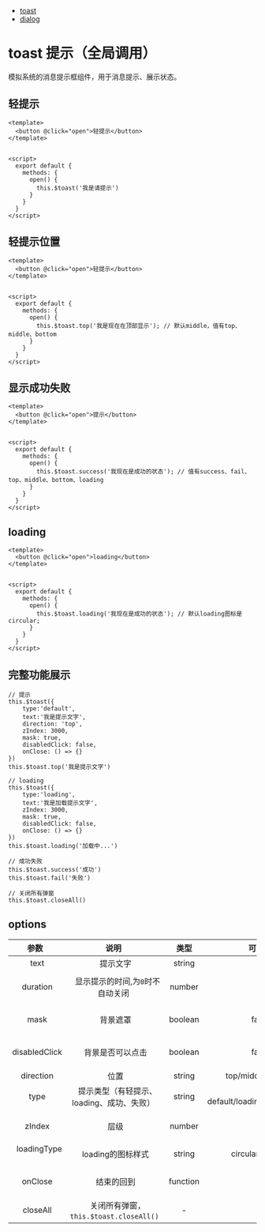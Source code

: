 - [toast](https://github.com/wclimb/wat/tree/master/zh-CN/toast.md)
- [dialog](https://github.com/wclimb/wat/tree/master/zh-CN/dialog.md)

# toast 提示（全局调用）

模拟系统的消息提示框组件，用于消息提示、展示状态。

## 轻提示
```
<template>
  <button @click="open">轻提示</button>
</template>


<script>
  export default {
    methods: {
      open() {
        this.$toast('我是请提示')
      }
    }
  }
</script>
```
## 轻提示位置

```
<template>
  <button @click="open">轻提示</button>
</template>


<script>
  export default {
    methods: {
      open() {
        this.$toast.top('我是现在在顶部显示'); // 默认middle，值有top、middle、bottom
      }
    }
  }
</script>
```

## 显示成功失败

```
<template>
  <button @click="open">提示</button>
</template>


<script>
  export default {
    methods: {
      open() {
        this.$toast.success('我现在是成功的状态'); // 值有success、fail、top、middle、bottom、loading
      }
    }
  }
</script>
```
## loading

```
<template>
  <button @click="open">loading</button>
</template>


<script>
  export default {
    methods: {
      open() {
        this.$toast.loading('我现在是成功的状态'); // 默认loading图标是circular; 
      }
    }
  }
</script>
```
## 完整功能展示
```
// 提示
this.$toast({
    type:'default',
    text:'我是提示文字',
    direction: 'top',
    zIndex: 3000,
    mask: true,
    disabledClick: false,
    onClose: () => {}
})
this.$toast.top('我是提示文字')

// loading
this.$toast({
    type:'loading',
    text:'我是加载提示文字',
    zIndex: 3000,
    mask: true,
    disabledClick: false,
    onClose: () => {}
})
this.$toast.loading('加载中...')

// 成功失败
this.$toast.success('成功')
this.$toast.fail('失败')

// 关闭所有弹窗
this.$toast.closeAll()
```
## options
| 参数   | 说明    |  类型  |  可选值 | 默认值|
| :----: | :----:   | :----: |:----: |:----: |
|   text    |   提示文字    |   string    |  -    |  -    |
|   duration    |   显示提示的时间,为`0`时不自动关闭    |   number    |  -    |  3000    |
|   mask    |   背景遮罩    |   boolean    |  false    |  false/true   |
|   disabledClick    |   背景是否可以点击    |   boolean    |  false    |  false/true    |
|   direction    |   位置    |   string    |  top/middle/bottom    |   middle   |
|   type    |   提示类型（有轻提示、loading、成功、失败）    |   string    |   default/loading/success/fail   |  default    |
|   zIndex    |   层级    |   number    |  -    |  2000    |
|   loadingType    |   loading的图标样式    |   string    |  circular/spinner    |  circular    |
|   onClose    |   结束的回到    |   function    |  -    |  -    |
|   closeAll    |   关闭所有弹窗， `this.$toast.closeAll()`   |   -    |  -    |  -    |